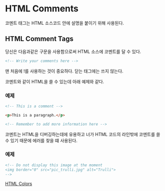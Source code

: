 # HTML Comments

코멘트 태그는 HTML 소스코드 안에 설명을 붙이기 위해 사용된다.



## HTML Comment Tags

당신은 다음과같은 구문을 사용함으로써 HTML 소스에 코멘트를 달 수 있다.

```html
<!-- Write your comments here -->
```

맨 처음에 !를 사용하는 것이 중요하다. 닫는 태그에는 쓰지 않는다.

코멘트와 같이 HTML을 쓸 수 있는데 아래 예제와 같다.

### 예제

```html
<!-- This is a comment -->

<p>This is a paragraph.</p>

<!-- Remember to add more information here -->
```



코멘트는 HTML을 디버깅하는데에 유용하고 너가 HTML 코드의 라인밖에 코멘트를 쓸 수 있기 때문에 에러를 찾을 떄 사용된다.

### 예제

```html
<!-- Do not display this image at the moment
<img border="0" src="pic_trulli.jpg" alt="Trulli">
-->
```

[HTML Colors](./HTML_colors.md)























